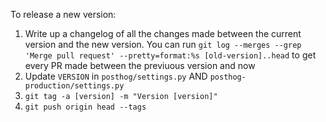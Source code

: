 To release a new version:

1. Write up a changelog of all the changes made between the current version and the new version. You can run 
`git log --merges --grep 'Merge pull request' --pretty=format:%s [old-version]..head`
 to get every PR made between the previuous version and now
2. Update `VERSION` in `posthog/settings.py` AND `posthog-production/settings.py`
3. `git tag -a [version] -m "Version [version]"`
4. `git push origin head --tags`

